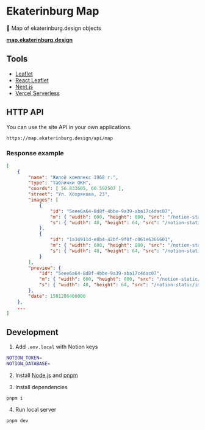 # Ekaterinburg Map

🎨 Map of ekaterinburg.design objects

**[map.ekaterinburg.design](https://map.ekaterinburg.design)**

## Tools

- [Leaflet](https://leafletjs.com/)
- [React Leaflet](https://react-leaflet.js.org/)
- [Next.js](https://nextjs.org/)
- [Vercel Serverless](https://vercel.com/)


## HTTP API
You can use the site API in your own applications.

```
https://map.ekaterinburg.design/api/map
```

### Response example
```json
[
    {
        "name": "Жилой комплекс 1968 г.",
        "type": "Таблички ОКН",
        "coords": [ 56.833605, 60.592507 ],
        "street": "Ул. Хохрякова, 23",
        "images": [
            {
                "id": "5eee6a64-8d8f-4bbe-9a39-aba17c4dac07",
                "m": { "width": 600, "height": 800, "src": "/notion-static/images/m_5eee6a64-8d8f-4bbe-9a39-aba17c4dac07.jpeg" },
                "s": { "width": 48, "height": 64, "src": "/notion-static/images/s_5eee6a64-8d8f-4bbe-9a39-aba17c4dac07.jpeg" }
            },
            {
                "id": "1a34911d-e8b4-42bf-9f0f-c061e6366601",
                "m": { "width": 600, "height": 800, "src": "/notion-static/images/m_1a34911d-e8b4-42bf-9f0f-c061e6366601.jpeg" },
                "s": { "width": 48, "height": 64, "src": "/notion-static/images/s_1a34911d-e8b4-42bf-9f0f-c061e6366601.jpeg" }
            }
        ],
        "preview": {
            "id": "5eee6a64-8d8f-4bbe-9a39-aba17c4dac07",
            "m": { "width": 600, "height": 800, "src": "/notion-static/images/m_5eee6a64-8d8f-4bbe-9a39-aba17c4dac07.jpeg" },
            "s": { "width": 48, "height": 64, "src": "/notion-static/images/s_5eee6a64-8d8f-4bbe-9a39-aba17c4dac07.jpeg" }
        },
        "date": 1501286400000
    },
    ...
]
```

## Development

1. Add `.env.local` with Notion keys
```sh
NOTION_TOKEN=
NOTION_DATABASE=
```

2. Install [Node.js](https://nodejs.org/en/download/) and [pnpm](https://www.npmjs.com/package/pnpm#user-content-install)

3. Install dependencies

```
pnpm i
```

4. Run local server

```
pnpm dev
```
